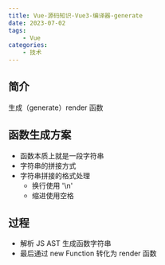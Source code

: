 ```yaml
---
title: Vue-源码知识-Vue3-编译器-generate
date: 2023-07-02
tags:
    - Vue
categories:
    - 技术
---
```


## 简介

生成（generate）render 函数

## 函数生成方案

-   函数本质上就是一段字符串
-   字符串的拼接方式
-   字符串拼接的格式处理
    -   换行使用 '\n'
    -   缩进使用空格

## 过程

-   解析 JS AST 生成函数字符串
-   最后通过 new Function 转化为 render 函数

